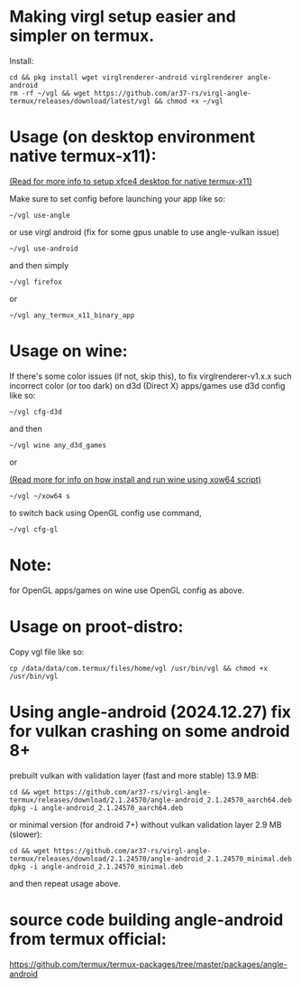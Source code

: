 # Making virgl setup easier and simpler on termux.
Install:
```
cd && pkg install wget virglrenderer-android virglrenderer angle-android
rm -rf ~/vgl && wget https://github.com/ar37-rs/virgl-angle-termux/releases/download/latest/vgl && chmod +x ~/vgl
```

# Usage (on desktop environment native termux-x11):
[(Read for more info to setup xfce4 desktop for native termux-x11)](https://github.com/ar37-rs/xfce4-termux)

Make sure to set config before launching your app like so:
```
~/vgl use-angle
```
or use virgl android (fix for some gpus unable to use angle-vulkan issue)
```
~/vgl use-android
```
and then simply
```
~/vgl firefox
```
or
```
~/vgl any_termux_x11_binary_app
```

# Usage on wine:
If there's some color issues (if not, skip this), to fix virglrenderer-v1.x.x such incorrect color (or too dark) on d3d
(Direct X) apps/games use d3d config like so:
```
~/vgl cfg-d3d
```
and then
```
~/vgl wine any_d3d_games
```
or

[(Read more for info on how install and run wine using xow64 script)](https://github.com/ar37-rs/xow64-wine)
```
~/vgl ~/xow64 s
```
to switch back using OpenGL config use command,
```
~/vgl cfg-gl
```

# Note:
for OpenGL apps/games on wine use OpenGL config as above.

# Usage on proot-distro:
Copy vgl file like so:
```
cp /data/data/com.termux/files/home/vgl /usr/bin/vgl && chmod +x /usr/bin/vgl
```

# Using angle-android (2024.12.27) fix for vulkan crashing on some android 8+
prebuilt vulkan with validation layer (fast and more stable) 13.9 MB:
```
cd && wget https://github.com/ar37-rs/virgl-angle-termux/releases/download/2.1.24570/angle-android_2.1.24570_aarch64.deb
dpkg -i angle-android_2.1.24570_aarch64.deb
```
or minimal version (for android 7+) without vulkan validation layer 2.9 MB (slower):
```
cd && wget https://github.com/ar37-rs/virgl-angle-termux/releases/download/2.1.24570/angle-android_2.1.24570_minimal.deb
dpkg -i angle-android_2.1.24570_minimal.deb
```

and then repeat usage above.

# source code building angle-android from termux official:
https://github.com/termux/termux-packages/tree/master/packages/angle-android
